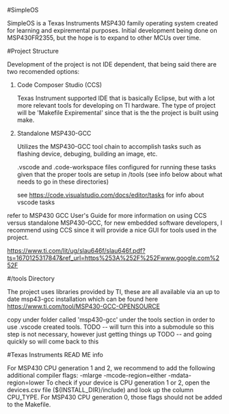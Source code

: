 #SimpleOS

SimpleOS is a Texas Instruments MSP430 family operating system created for learning and expiremental purposes.
Initial development being done on MSP430FR2355, but the hope is to expand to other MCUs over time.

#Project Structure

Development of the project is not IDE dependent, that being said there are two recomended options:

1. Code Composer Studio (CCS)

    Texas Instrument supported IDE that is basically Eclipse, but with a lot more relevant tools for
    developing on TI hardware. The type of project will be 'Makefile Expiremental' since that is the
    the project is built using make.

2. Standalone MSP430-GCC

    Utilizes the MSP430-GCC tool chain to accomplish tasks such as flashing device, debuging, building
    an image, etc.

    .vscode and .code-workspace files configured for running these tasks given that the proper tools
    are setup in /tools (see info below about what needs to go in these directories)
    
    see https://code.visualstudio.com/docs/editor/tasks for info about vscode tasks


refer to MSP430 GCC User's Guide for more information on using CCS versus standalone MSP430-GCC, for new embedded
software developers, I recommend using CCS since it will provide a nice GUI for tools used in the project.

https://www.ti.com/lit/ug/slau646f/slau646f.pdf?ts=1670125317847&ref_url=https%253A%252F%252Fwww.google.com%252F 


#/tools Directory

The project uses libraries provided by TI, these are all available via an up to date msp43-gcc installation
which can be found here https://www.ti.com/tool/MSP430-GCC-OPENSOURCE 

copy under folder called 'msp430-gcc' under the tools section in order to use .vscode created tools.
TODO -- will turn this into a submodule so this step is not necessary, however just getting things up
TODO -- and going quickly so will come back to this



#Texas Instruments READ ME info

For MSP430 CPU generation 1 and 2, we recommend to add the following additional compiler flags:
    -mlarge -mcode-region=either -mdata-region=lower
To check if your device is CPU generation 1 or 2, open the devices.csv file (${INSTALL_DIR}/include) and look up the column CPU_TYPE.
For MSP430 CPU generation 0, those flags should not be added to the Makefile.
